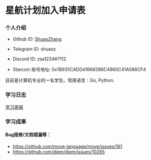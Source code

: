 

# 星航计划加入申请表


### 个人介绍

* Github ID: [ShuaoZhang](https://github.com/ShuaoZhang)

* Telegram ID: shuaoz

* Discord ID: zsa1234#7112

* Starcoin 账号地址: 0x1B935CADDd1668386C4960C41A586CF4


目前是计算机专业的一名学生。常用语言：Go, Python.


### 学习日志
[学习周报](https://www.notion.so/Learn2earn-ce8214447df34bdca1b2530d881326c7)


### 学习成果

#### Bug报修/文档错漏等：
* https://github.com/move-language/move/issues/161
* https://github.com/diem/diem/issues/10265







